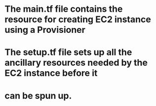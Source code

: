 
# The main.tf file contains the resource for creating EC2 instance using a Provisioner
# The setup.tf file sets up all the ancillary resources needed by the EC2 instance before it 
# can be spun up.
